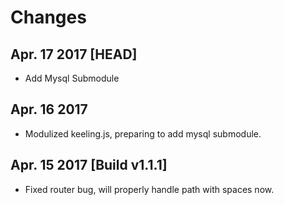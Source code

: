 # Changes

## Apr. 17 2017 [HEAD]

- Add Mysql Submodule

## Apr. 16 2017

- Modulized keeling.js, preparing to add mysql submodule.

## Apr. 15 2017 [Build v1.1.1]

- Fixed router bug, will properly handle path with spaces now.
